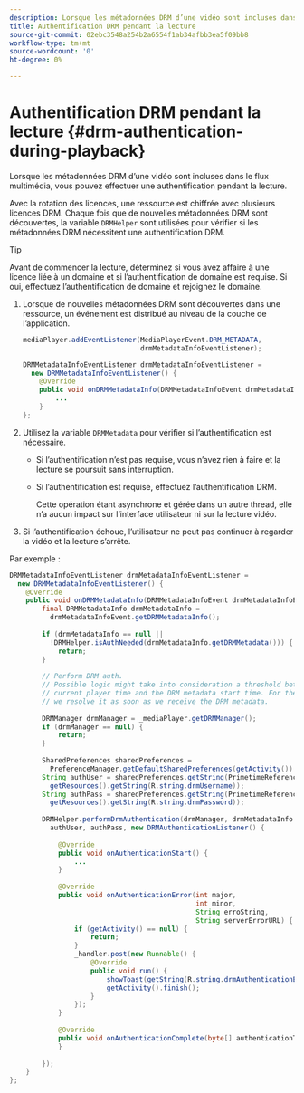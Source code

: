 ```yaml
---
description: Lorsque les métadonnées DRM d’une vidéo sont incluses dans le flux multimédia, vous pouvez effectuer une authentification pendant la lecture.
title: Authentification DRM pendant la lecture
source-git-commit: 02ebc3548a254b2a6554f1ab34afbb3ea5f09bb8
workflow-type: tm+mt
source-wordcount: '0'
ht-degree: 0%

---
```


# Authentification DRM pendant la lecture {#drm-authentication-during-playback}

Lorsque les métadonnées DRM d’une vidéo sont incluses dans le flux multimédia, vous pouvez effectuer une authentification pendant la lecture.

Avec la rotation des licences, une ressource est chiffrée avec plusieurs licences DRM. Chaque fois que de nouvelles métadonnées DRM sont découvertes, la variable `DRMHelper` sont utilisées pour vérifier si les métadonnées DRM nécessitent une authentification DRM.

>[!TIP]
>
>Avant de commencer la lecture, déterminez si vous avez affaire à une licence liée à un domaine et si l’authentification de domaine est requise. Si oui, effectuez l’authentification de domaine et rejoignez le domaine.

1. Lorsque de nouvelles métadonnées DRM sont découvertes dans une ressource, un événement est distribué au niveau de la couche de l’application.

   ```java
   mediaPlayer.addEventListener(MediaPlayerEvent.DRM_METADATA,  
                                drmMetadataInfoEventListener); 
   
   DRMMetadataInfoEventListener drmMetadataInfoEventListener =  
     new DRMMetadataInfoEventListener() { 
       @Override 
       public void onDRMMetadataInfo(DRMMetadataInfoEvent drmMetadataInfoEvent) { 
           ... 
       } 
   };
   ```

1. Utilisez la variable `DRMMetadata` pour vérifier si l’authentification est nécessaire.

   * Si l’authentification n’est pas requise, vous n’avez rien à faire et la lecture se poursuit sans interruption.
   * Si l’authentification est requise, effectuez l’authentification DRM.

     Cette opération étant asynchrone et gérée dans un autre thread, elle n’a aucun impact sur l’interface utilisateur ni sur la lecture vidéo.

1. Si l’authentification échoue, l’utilisateur ne peut pas continuer à regarder la vidéo et la lecture s’arrête.

<!--<a id="example_939B95F831A245869F9248E2767F260C"></a>-->

Par exemple :

```java
DRMMetadataInfoEventListener drmMetadataInfoEventListener =  
  new DRMMetadataInfoEventListener() { 
    @Override 
    public void onDRMMetadataInfo(DRMMetadataInfoEvent drmMetadataInfoEvent) { 
        final DRMMetadataInfo drmMetadataInfo =  
          drmMetadataInfoEvent.getDRMMetadataInfo(); 
 
        if (drmMetadataInfo == null ||  
          !DRMHelper.isAuthNeeded(drmMetadataInfo.getDRMMetadata())) { 
            return; 
        } 
 
        // Perform DRM auth. 
        // Possible logic might take into consideration a threshold between the  
        // current player time and the DRM metadata start time. For the time being,  
        // we resolve it as soon as we receive the DRM metadata. 
 
        DRMManager drmManager = _mediaPlayer.getDRMManager(); 
        if (drmManager == null) { 
            return; 
        } 
 
        SharedPreferences sharedPreferences =  
          PreferenceManager.getDefaultSharedPreferences(getActivity()); 
        String authUser = sharedPreferences.getString(PrimetimeReference.SETTINGS_DRM_USERNAME,  
          getResources().getString(R.string.drmUsername)); 
        String authPass = sharedPreferences.getString(PrimetimeReference.SETTINGS_DRM_PASSWORD,  
          getResources().getString(R.string.drmPassword)); 
 
        DRMHelper.performDrmAuthentication(drmManager, drmMetadataInfo.getDRMMetadata(),  
          authUser, authPass, new DRMAuthenticationListener() { 
 
            @Override 
            public void onAuthenticationStart() { 
                ... 
            } 
 
            @Override 
            public void onAuthenticationError(int major,  
                                              int minor,  
                                              String erroString,  
                                              String serverErrorURL) { 
                if (getActivity() == null) { 
                    return; 
                } 
                _handler.post(new Runnable() { 
                    @Override 
                    public void run() { 
                        showToast(getString(R.string.drmAuthenticationError)); 
                        getActivity().finish(); 
                    } 
                }); 
            } 
 
            @Override 
            public void onAuthenticationComplete(byte[] authenticationToken) { 
            } 
 
        }); 
    } 
}; 
```
